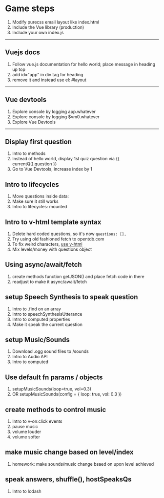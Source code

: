 # Game steps

1. Modify purecss email layout like index.html
1. Include the Vue library (production)
1. Include your own index.js

---

## Vuejs docs

1. Follow vue.js documentation for hello world; place message in heading up top
1. add id="app" in div tag for heading
1. remove it and instead use el: #layout

---

## Vue devtools

1. Explore console by logging app.whatever
1. Explore console by logging $vm0.whatever
1. Explore Vue Devtools

---

## Display first question

1. Intro to methods
1. Instead of hello world, display 1st quiz question via {{ currentQ().question }}
1. Go to Vue Devtools, increase index by 1

## Intro to lifecycles

1. Move questions inside data:
1. Make sure it still works
1. Intro to lifecycles: mounted

## Intro to v-html template syntax

1. Delete hard coded questions, so it's now `questions: [],`
1. Try using old fashioned fetch to opentdb.com
1. To fix weird characters, [use v-html](https://vuejs.org/v2/guide/syntax.html#Raw-HTML)
1. Mix levels/money with questions object

## Using async/await/fetch

1. create methods function getJSON() and place fetch code in there
1. readjust to make it async/await/fetch

## setup Speech Synthesis to speak question

1. Intro to .find on an array
1. Intro to speechSynthesisUtterance
1. Intro to computed properties
1. Make it speak the current question

## setup Music/Sounds

1. Download .ogg sound files to /sounds
1. Intro to Audio API
1. Intro to computed

## Use default fn params / objects

1. setupMusicSounds(loop=true, vol=0.3)
1. OR setupMusicSounds(config = { loop: true, vol: 0.3 })

## create methods to control music

1. Intro to v-on:click events
1. pause music
1. volume louder
1. volume softer

## make music change based on level/index

1. homework: make sounds/music change bsaed on upon level achieved

## speak answers, shuffle(), hostSpeaksQs

1. Intro to lodash
